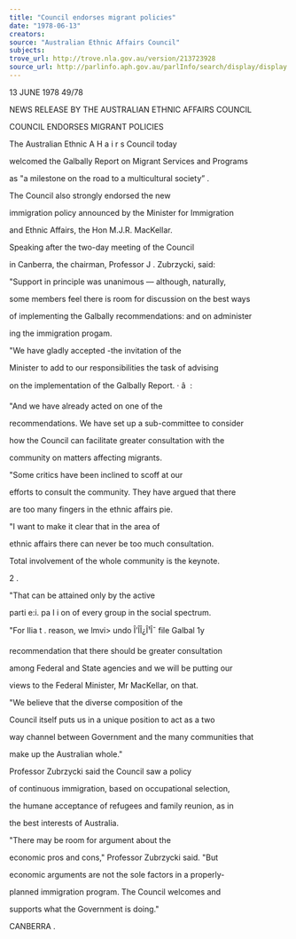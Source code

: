 ```yaml
---
title: "Council endorses migrant policies"
date: "1978-06-13"
creators:
source: "Australian Ethnic Affairs Council"
subjects:
trove_url: http://trove.nla.gov.au/version/213723928
source_url: http://parlinfo.aph.gov.au/parlInfo/search/display/display.w3p;query=Id%3A%22media/pressrel/HPR08003575%22
---
```


 13 JUNE 1978 49/78

 NEWS RELEASE BY THE AUSTRALIAN ETHNIC AFFAIRS COUNCIL 

 COUNCIL ENDORSES MIGRANT POLICIES

 The Australian Ethnic A H a i r s  Council today 

 welcomed the Galbally Report on Migrant Services and Programs 

 as "a milestone on the road to a multicultural society” .

 The Council also strongly endorsed the new 

 immigration policy announced by the Minister for Immigration 

 and Ethnic Affairs,  the Hon M.J.R. MacKellar.

 Speaking after the two-day meeting of the Council 

 in Canberra, the chairman, Professor J . Zubrzycki, said: 

 "Support in principle was unanimous —  although, naturally, 

 some members feel there is room for discussion on the best ways 

 of implementing the Galbally recommendations:  and on administer­

 ing the immigration progam.

 "We have gladly accepted -the invitation of the 

 Minister to add to our responsibilities the task of advising 

 on the implementation of the Galbally Report.  · â   :

 "And we have already acted on one of the 

 recommendations.  We have set up a sub-committee to consider 

 how the Council can facilitate greater consultation with the 

 community on matters affecting migrants.

 "Some critics have been inclined to scoff at our 

 efforts to consult the community. They have argued that there 

 are too many fingers in the ethnic affairs pie.

 "I want to make it clear that in the area of 

 ethnic affairs there can never be too much consultation.

 Total involvement of the whole community is the keynote.

 2 .

 "That can be attained only by the active 

 parti e:i. pa I  i  on of every group in the social spectrum.

 "For Ilia t .  reason, we lmvi> undo Î’ÎÎ¿Î¹Î¯ file Galbal 1y 

 recommendation that there should be greater consultation 

 among Federal and State agencies and we will be putting our 

 views to the Federal Minister, Mr MacKellar, on that.

 "We believe that the diverse composition of the 

 Council itself puts us in a unique position to act as a two­

 way channel between Government and the many communities that 

 make up the Australian whole."

 Professor Zubrzycki said the Council saw a policy 

 of continuous immigration, based on occupational selection, 

 the humane acceptance of refugees and family reunion, as in 

 the best interests of Australia.

 "There may be room for argument about the 

 economic pros and cons," Professor Zubrzycki said. "But 

 economic arguments are not the sole factors in a properly- 

 planned immigration program. The Council welcomes and 

 supports what the Government is doing."

 CANBERRA .

